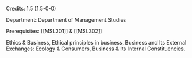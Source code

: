 Credits: 1.5 (1.5-0-0)

Department: Department of Management Studies

Prerequisites: [[MSL301]] & [[MSL302]]

Ethics & Business, Ethical principles in business, Business and Its External Exchanges: Ecology & Consumers, Business & Its Internal Constituencies.